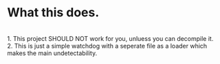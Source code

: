 # What this does.
<br>
1. This project SHOULD NOT work for you, unluess you can decompile it.<br> 2. This is just a simple watchdog with a seperate file as a loader which makes the main undetectability.<br>
